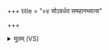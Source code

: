 +++
title = "०४ सोऽवर्धत समहानभवत्स"

+++
<details><summary>मूलम् (VS)</summary>

सो᳡ऽव॑र्धत॒ सम॒हान॑भव॒त्स म॑हादे॒वो᳡ऽभ॑वत् ॥
</details>
